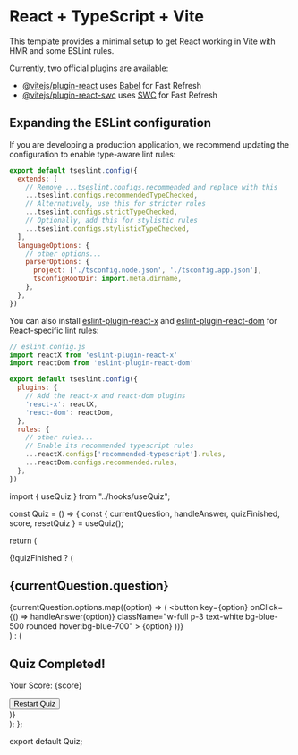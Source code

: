 # React + TypeScript + Vite

This template provides a minimal setup to get React working in Vite with HMR and some ESLint rules.

Currently, two official plugins are available:

- [@vitejs/plugin-react](https://github.com/vitejs/vite-plugin-react/blob/main/packages/plugin-react/README.md) uses [Babel](https://babeljs.io/) for Fast Refresh
- [@vitejs/plugin-react-swc](https://github.com/vitejs/vite-plugin-react-swc) uses [SWC](https://swc.rs/) for Fast Refresh

## Expanding the ESLint configuration

If you are developing a production application, we recommend updating the configuration to enable type-aware lint rules:

```js
export default tseslint.config({
  extends: [
    // Remove ...tseslint.configs.recommended and replace with this
    ...tseslint.configs.recommendedTypeChecked,
    // Alternatively, use this for stricter rules
    ...tseslint.configs.strictTypeChecked,
    // Optionally, add this for stylistic rules
    ...tseslint.configs.stylisticTypeChecked,
  ],
  languageOptions: {
    // other options...
    parserOptions: {
      project: ['./tsconfig.node.json', './tsconfig.app.json'],
      tsconfigRootDir: import.meta.dirname,
    },
  },
})
```

You can also install [eslint-plugin-react-x](https://github.com/Rel1cx/eslint-react/tree/main/packages/plugins/eslint-plugin-react-x) and [eslint-plugin-react-dom](https://github.com/Rel1cx/eslint-react/tree/main/packages/plugins/eslint-plugin-react-dom) for React-specific lint rules:

```js
// eslint.config.js
import reactX from 'eslint-plugin-react-x'
import reactDom from 'eslint-plugin-react-dom'

export default tseslint.config({
  plugins: {
    // Add the react-x and react-dom plugins
    'react-x': reactX,
    'react-dom': reactDom,
  },
  rules: {
    // other rules...
    // Enable its recommended typescript rules
    ...reactX.configs['recommended-typescript'].rules,
    ...reactDom.configs.recommended.rules,
  },
})
```

import { useQuiz } from "../hooks/useQuiz";

const Quiz = () => {
  const { currentQuestion, handleAnswer, quizFinished, score, resetQuiz } = useQuiz();

  return (
    <div className="flex flex-col items-center p-6 bg-gray-100 min-h-screen">
      {!quizFinished ? (
        <div className="w-full max-w-md bg-white shadow-lg p-6 rounded-lg">
          <h2 className="text-xl font-semibold mb-4">{currentQuestion.question}</h2>
          <div className="space-y-2">
            {currentQuestion.options.map((option) => (
              <button
                key={option}
                onClick={() => handleAnswer(option)}
                className="w-full p-3 text-white bg-blue-500 rounded hover:bg-blue-700"
              >
                {option}
              </button>
            ))}
          </div>
        </div>
      ) : (
        <div className="w-full max-w-md bg-white shadow-lg p-6 rounded-lg text-center">
          <h2 className="text-xl font-semibold">Quiz Completed!</h2>
          <p className="text-lg">Your Score: {score}</p>
          <button
            onClick={resetQuiz}
            className="mt-4 p-3 bg-green-500 text-white rounded hover:bg-green-700"
          >
            Restart Quiz
          </button>
        </div>
      )}
    </div>
  );
};

export default Quiz;